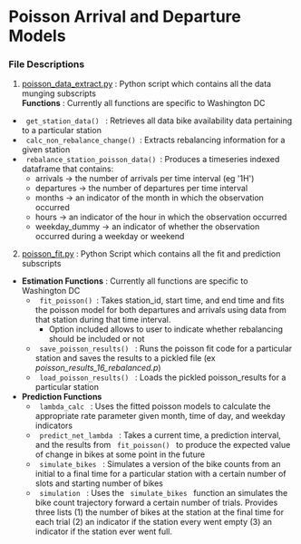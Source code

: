 # Poisson Arrival and Departure Models

### File Descriptions

1. [poisson_data_extract.py](./poisson_data_extract.py) : Python script which contains all the data munging subscripts <br>
__Functions__ : Currently all functions are specific to Washington DC
  * <code> get\_station\_data() </code> : Retrieves all data bike availability data pertaining to a particular station
  * <code> calc_non_rebalance_change() </code>: Extracts rebalancing information for a given station
  * <code> rebalance_station_poisson_data() </code>: Produces a timeseries indexed dataframe that contains:
     * arrivals -> the number of arrivals per time interval (eg '1H')
     * departures -> the number of departures per time interval
     * months -> an indicator of the month in which the observation occurred
     * hours -> an indicator of the hour in which the observation occurred
     * weekday_dummy -> an indicator of whether the observation occurred during a weekday or weekend

2. [poisson_fit.py](./poisson_fit.py) : Python Script which contains all the fit and prediction subscripts <br>
  * __Estimation Functions__ : Currently all functions are specific to Washington DC
     * <code> fit\_poisson() </code>:  Takes station\_id, start time, and end time and fits the poisson model for both departures and arrivals using data from that station during that time interval.  
         * Option included allows to user to indicate whether rebalancing should be included or not
     * <code> save\_poisson\_results() </code> : Runs the poisson fit code for a particular station and saves the results to a pickled file (ex _poisson\_results\_16\_rebalanced.p_)
     * <code> load\_poisson\_results() </code> : Loads the pickled poisson_results for a particular station
  * __Prediction Functions__ 
     * <code> lambda_calc </code> : Uses the fitted poisson models to calculate the appropriate rate parameter given month, time of day, and weekday indicators
     * <code> predict\_net\_lambda </code> : Takes a current time, a prediction interval, and the results from <code> fit\_poisson() </code> to produce the expected value of change in bikes at some point in the future
     * <code> simulate\_bikes </code> : Simulates a version of the bike counts from an initial to a final time for a particular station with a certain number of slots and starting number of bikes
     * <code> simulation </code> : Uses the <code> simulate\_bikes </code> function an simulates the bike count trajectory forward a certain number of trials.  Provides three lists (1) the number of bikes at the station at the final time for each trial (2) an indicator if the station every went empty (3) an indicator if the station ever went full.
